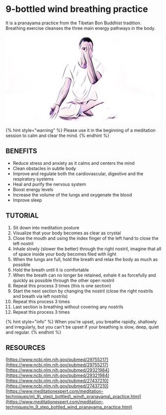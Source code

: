 # 9-bottled wind breathing practice

It is a pranayama practice from the Tibetan Bon Buddhist tradition. Breathing exercise cleanses the three main energy pathways in the body. 

![](.gitbook/assets/9-bottled-wind_cover.jpg)

{% hint style="warning" %}
Please use it in the beginning of a meditation session to calm and clear the mind.
{% endhint %}

## BENEFITS

* Reduce stress and anxiety as it calms and centers the mind
* Clean obstacles in subtle body
* Improve and regulate both the cardiovascular, digestive and the respiratory systems
* Heal and purify the nervous system
* Boost energy levels
* Increase the volume of the lungs and oxygenate the blood
* Improve sleep

## TUTORIAL

1. Sit down into meditation posture
2. Visualize that your body becomes as clear as crystal
3. Close the mouth and using the index finger of the left hand to close the left nostril
4. Inhale slowly \(slower the better\) through the right nostril, imagine that all of space inside your body becomes filed with light
5. When the lungs are full, hold the breath and relax the body as much as possible
6. Hold the breath until it is comfortable
7. When the breath can no longer  be retained, exhale it as forcefully and quickly as possible through the other open nostril
8. Repeat this process 3 times \(this is one section\)
9. Start the next section by changing the nostril \(close the right nostrils and breath via left nostrils\) 
10. Repeat this process 3 times
11. Last section is breathing without covering any nostrils
12. Repeat this process 3 times

{% hint style="info" %}
When you're upset, you breathe rapidly, shallowly and irregularly, but you can't be upset if your breathing is slow, deep, quiet and regular.
{% endhint %}

## RESOURCES

[https://www.ncbi.nlm.nih.gov/pubmed/29755217](https://www.ncbi.nlm.nih.gov/pubmed/29755217)  
[https://www.ncbi.nlm.nih.gov/pubmed/29321984](https://www.ncbi.nlm.nih.gov/pubmed/29321984)  
[https://www.ncbi.nlm.nih.gov/pubmed/27437210](https://www.ncbi.nlm.nih.gov/pubmed/27437210) [https://www.meditationexpert.com/meditation-techniques/m\_9\_step\_bottled\_wind\_pranayama\_practice.html](https://www.meditationexpert.com/meditation-techniques/m_9_step_bottled_wind_pranayama_practice.html)  



